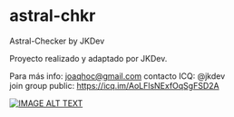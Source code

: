 # astral-chkr
Astral-Checker by JKDev 


Proyecto realizado y adaptado por JKDev.

Para más info: joaqhoc@gmail.com
contacto ICQ: @jkdev  
join group public: https://icq.im/AoLFlsNExfOqSgFSD2A

[![IMAGE ALT TEXT](https://i9.ytimg.com/vi/TQ7MSGshEE4/mq3.jpg?sqp=CLCoxecF&rs=AOn4CLCMcspEi0f2U5Fk5WNRocejkVH_zQ)](https://www.youtube.com/watch?v=TQ7MSGshEE4&feature=youtu.be "AstralChecker")
